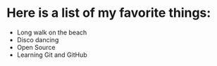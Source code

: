 # Here is a list of my favorite things:
- Long walk on the beach
- Disco dancing
- Open Source
- Learning Git and GitHub
